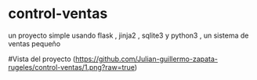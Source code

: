 # control-ventas
un proyecto simple usando flask , jinja2 , sqlite3 y python3 , un sistema de ventas pequeño

#Vista del proyecto
(https://github.com/Julian-guillermo-zapata-rugeles/control-ventas/1.png?raw=true)
